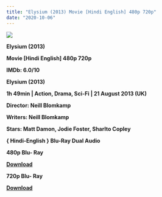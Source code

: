 ```yaml
---
title: "Elysium (2013) Movie [Hindi English] 480p 720p"
date: "2020-10-06"
---
```


[**![](https://1.bp.blogspot.com/-fPCkoL49u3w/XudiyJxkS5I/AAAAAAAADPc/a6-QJrQ5uksWRae27jtsLxnoEh1DDg7-wCLcBGAsYHQ/s1600/elysiummovie.jpg)**](https://1.bp.blogspot.com/-fPCkoL49u3w/XudiyJxkS5I/AAAAAAAADPc/a6-QJrQ5uksWRae27jtsLxnoEh1DDg7-wCLcBGAsYHQ/s1600/elysiummovie.jpg)

 **Elysium (2013)**

**Movie \[Hindi English\] 480p 720p** 

**IMDb: 6.0/10**

**Elysium (2013)**

**1h 49min | Action, Drama, Sci-Fi | 21 August 2013 (UK)**

**Director: Neill Blomkamp**

**Writers: Neill Blomkamp**

**Stars: Matt Damon, Jodie Foster, Sharlto Copley**

 **{ Hindi-English } Blu-Ray Dual Audio**

**480p Blu- Ray**

**[Download](https://links.265bkt.xyz/lxi9326456/)** 

**720p Blu- Ray**

[**Download**](https://links.265bkt.xyz/lxi9326457/)
